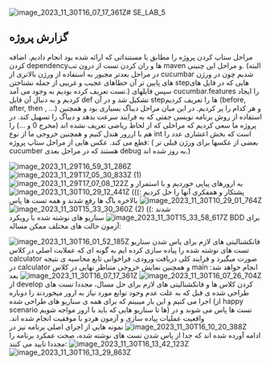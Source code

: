![image_2023_11_30T16_07_17_361Z](https://github.com/YasminKad/SE_LAB_51/assets/59180210/97646164-198b-4006-9e5c-64a4b0671b45)# SE_LAB_5
<h2>گزارش پروژه
</h2>
مراحل ستاپ کردن پروژه را مطابق با مستنداتی که ارائه شده بود انجام دادیم. اضافه کردن dependencyها و ران کردن تست از درون تب maven و مراحل این چنینی. (البته در مراحل بعدتر مجبور به استفاده از ورژن بالاتری از cucumbar شدیم چون در ورژن های پایین تر آن خطاهای عجیب و غریبی از جمله نشناختن stepهایی که در فایل های تست تعریف کرده بودیم به وجود می آمد.)
سپس فایلهای cucumbar.features را ایجاد کردیم و به دنبال آن فایل def تشکیل شد و در آن stepها را تعریف کردیم (before, after, then , ...) و هر کدام را پر کردیم.
در این میان مراحل دیباگ بسیاری بود و همچنین استفاده از روش برنامه نویسی جفتی که به فرایند سرعت بدهد و دیباگ را تسهیل کند.
در پروژه ما سعی کردیم که مراحلی که از لحاظ ریاضی تعریف نشده اند (مخرج 0 و ...) را هم با اررور هندل کنیم و همچنین خروجی ما از نوع int است که بخش اعشاری عدد را قطع می کند.
عکس هایی از مراحل ستاپ پروژه: ( بعضی از عکسها برای ورژن قبلی تر cucumber هستند که در مراحل بعدی debug به روز شده اند.)

![image_2023_11_29T16_59_31_286Z](https://github.com/YasminKad/SE_LAB_51/assets/59180210/e3a1d3a1-88f3-48b4-ae4b-a53d766f80fd)
![image_2023_11_29T17_05_30_833Z (1)](https://github.com/YasminKad/SE_LAB_51/assets/59180210/baa9dc10-0874-496f-9f88-0293684a6b02)
![image_2023_11_29T17_07_08_122Z](https://github.com/YasminKad/SE_LAB_51/assets/59180210/10e0a84f-e54d-4606-91e9-849d1859666f)
به ارورهای پیاپی خوردیم و با استمرار و پشتکار و همفکری آنها را حل کردیم :)))
![image_2023_11_30T10_29_12_441Z](https://github.com/YasminKad/SE_LAB_51/assets/59180210/38e93824-a3ff-49b0-8eb3-c764ba2833b0)
![image_2023_11_30T10_29_01_764Z](https://github.com/YasminKad/SE_LAB_51/assets/59180210/fcabf5fe-20e0-49f1-926f-0ebe6908eeb8)
بالاخره باگ ها رفع شدند و همه تست ها پاس شدند :))
![image_2023_11_30T15_33_30_360Z (2)](https://github.com/YasminKad/SE_LAB_51/assets/59180210/343d841f-ced5-4e05-96dd-19eec70916ea)
![image_2023_11_30T15_33_58_617Z](https://github.com/YasminKad/SE_LAB_51/assets/59180210/68af8588-715d-401d-926c-7b24fb4d93ed)
سناریو های نوشته شده با رویکرد BDD برای آزمون حالت های مختلف ممکن مساله:

![image_2023_11_30T16_01_52_185Z](https://github.com/YasminKad/SE_LAB_51/assets/59180210/aaad9d05-5aa7-4458-b447-f4746310aa5f)
فانکشنالیتی های لازم برای پاس شدن سناریو تست های نوشته شده را پیاده سازی کرده ایم به گونه ای که عملایت اصلی در کلاس calculator صورت میگیرد و فرایند کلی دریافت ورودی، فراخوانی تابع محاسبه ی نتیجه در calculator و همچنین نمایش خروجی متناظر نهایی در کلاس main انجام خواهد شد:
![image_2023_11_30T16_07_26_704Z](https://github.com/YasminKad/SE_LAB_51/assets/59180210/a0988520-0c98-4a65-8f69-0c8b04d091d7)
![image_2023_11_30T16_07_17_361Z](https://github.com/YasminKad/SE_LAB_51/assets/59180210/65aba24b-fa75-48ae-b629-bf2c034facff)
بعد از develop کردن کلاس ها و فانکشنالیتی های لازم برای حل مسال، مجددا تست های طراحی شده ی قبل که به علت عدم وجود توابع مورد نیاز به ارور میخوردند را دوباره اجرا می کنیم و این بار میبینم که برای همه ی سناریو های طراحی شده (از happy scenario ها تا سناریو هایی که باید با ارور مواجه شویم) تست ها پاس می شوند و در واقعیت عملیات پیاده سازی و آزمون هردو با موفقیت انجام شده اند.
![image_2023_11_30T16_10_20_388Z](https://github.com/YasminKad/SE_LAB_51/assets/59180210/2cdb59b1-dd52-4e30-b746-3647646ad7ac)
نمونه هایی از اجرای اصلی برنامه نیز در ادامه آورده شده اند که جدا از پاس شدن تست های نوشته شده، صحت عمکرد برنامه را مجددا تایید می کنند:
![image_2023_11_30T16_13_42_123Z](https://github.com/YasminKad/SE_LAB_51/assets/59180210/ffcd9c17-dd83-4d58-86f0-c2a8b87853a8)
![image_2023_11_30T16_13_29_863Z](https://github.com/YasminKad/SE_LAB_51/assets/59180210/0ac27a41-a895-4f1b-b879-1f7cd625ce27)



